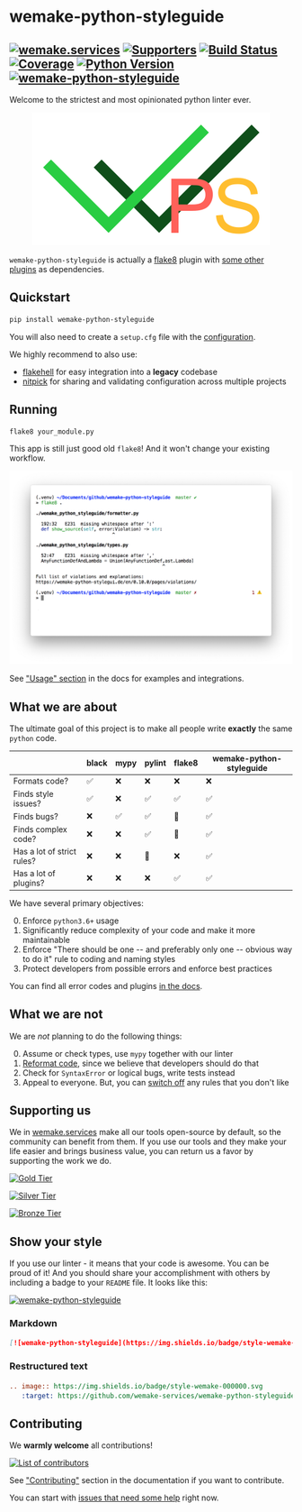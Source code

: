 # wemake-python-styleguide

[![wemake.services](https://img.shields.io/badge/%20-wemake.services-green.svg?label=%20&logo=data%3Aimage%2Fpng%3Bbase64%2CiVBORw0KGgoAAAANSUhEUgAAABAAAAAQCAMAAAAoLQ9TAAAABGdBTUEAALGPC%2FxhBQAAAAFzUkdCAK7OHOkAAAAbUExURQAAAAAAAAAAAAAAAAAAAAAAAAAAAAAAAP%2F%2F%2F5TvxDIAAAAIdFJOUwAjRA8xXANAL%2Bv0SAAAADNJREFUGNNjYCAIOJjRBdBFWMkVQeGzcHAwksJnAPPZGOGAASzPzAEHEGVsLExQwE7YswCb7AFZSF3bbAAAAABJRU5ErkJggg%3D%3D)](https://wemake.services)
[![Supporters](https://img.shields.io/opencollective/all/wemake-python-styleguide.svg?color=gold&label=supporters)](https://opencollective.com/wemake-python-styleguide)
[![Build Status](https://travis-ci.org/wemake-services/wemake-python-styleguide.svg?branch=master)](https://travis-ci.org/wemake-services/wemake-python-styleguide)
[![Coverage](https://coveralls.io/repos/github/wemake-services/wemake-python-styleguide/badge.svg?branch=master)](https://coveralls.io/github/wemake-services/wemake-python-styleguide?branch=master)
[![Python Version](https://img.shields.io/pypi/pyversions/wemake-python-styleguide.svg)](https://pypi.org/project/wemake-python-styleguide/)
[![wemake-python-styleguide](https://img.shields.io/badge/style-wemake-000000.svg)](https://github.com/wemake-services/wemake-python-styleguide)
---

Welcome to the strictest and most opinionated python linter ever.

<p align="center">
  <img src="https://raw.githubusercontent.com/wemake-services/wemake-python-styleguide/master/docs/_static/logo.png"
       alt="wemake-python-styleguide logo">
</p>

`wemake-python-styleguide` is actually a [flake8](http://flake8.pycqa.org/en/latest/)
plugin with [some other plugins](https://wemake-python-stylegui.de/en/latest/pages/usage/violations/index.html#external-plugins) as dependencies.

## Quickstart

```bash
pip install wemake-python-styleguide
```

You will also need to create a `setup.cfg` file with the [configuration](https://wemake-python-stylegui.de/en/latest/pages/usage/configuration.html).

We highly recommend to also use:

- [flakehell](https://wemake-python-stylegui.de/en/latest/pages/usage/integrations/flakehell.html) for easy integration into a **legacy** codebase
- [nitpick](https://wemake-python-stylegui.de/en/latest/pages/usage/integrations/nitpick.html) for sharing and validating configuration across multiple projects


## Running

```bash
flake8 your_module.py
```

This app is still just good old `flake8`!
And it won't change your existing workflow.

<p align="center">
  <img src="https://raw.githubusercontent.com/wemake-services/wemake-python-styleguide/master/docs/_static/running.png"
       alt="invocation resuts">
</p>

See ["Usage" section](https://wemake-python-stylegui.de/en/latest/pages/usage/setup.html)
in the docs for examples and integrations.


## What we are about

The ultimate goal of this project is
to make all people write **exactly** the same `python` code.

|                            | black | mypy | pylint | flake8 | wemake-python-styleguide |
|----------------------------|-------|------|--------|--------|--------------------------|
| Formats code?              |   ✅   |   ❌   |    ❌   |    ❌   |             ❌            |
| Finds style issues?        |   ✅   |   ❌   |    ✅   |    ✅   |             ✅            |
| Finds bugs?                |   ❌   |   ✅   |    ✅   |    🤔   |             ✅            |
| Finds complex code?        |   ❌   |   ❌   |    ✅   |    🤔   |             ✅            |
| Has a lot of strict rules? |   ❌   |   ❌   |    🤔   |    ❌   |             ✅            |
| Has a lot of plugins?      |   ❌   |   ❌   |    ❌   |    ✅   |             ✅            |

We have several primary objectives:

0. Enforce `python3.6+` usage
1. Significantly reduce complexity of your code and make it more maintainable
2. Enforce "There should be one -- and preferably only one -- obvious way to do it" rule to coding and naming styles
3. Protect developers from possible errors and enforce best practices

You can find all error codes and plugins [in the docs](https://wemake-python-stylegui.de/en/latest/pages/usage/violations/index.html).


## What we are not

We are *not* planning to do the following things:

0. Assume or check types, use `mypy` together with our linter
1. [Reformat code](https://wemake-python-stylegui.de/en/latest/pages/usage/integrations/auto-formatters.html), since we believe that developers should do that
2. Check for `SyntaxError` or logical bugs, write tests instead
3. Appeal to everyone. But, you can [switch off](https://wemake-python-stylegui.de/en/latest/pages/usage/setup.html#ignoring-violations) any rules that you don't like


## Supporting us

We in [wemake.services](https://wemake.services) make
all our tools open-source by default, so the community can benefit from them.
If you use our tools and they make your life easier and brings business value,
you can return us a favor by supporting the work we do.

[![Gold Tier](https://opencollective.com/wemake-python-styleguide/tiers/gold-sponsor.svg?width=890)](https://opencollective.com/wemake-python-styleguide)

[![Silver Tier](https://opencollective.com/wemake-python-styleguide/tiers/gold-sponsor.svg?width=890&avatarHeight=45&button=0)](https://opencollective.com/wemake-python-styleguide)

[![Bronze Tier](https://opencollective.com/wemake-python-styleguide/tiers/gold-sponsor.svg?width=890&avatarHeight=35&button=0)](https://opencollective.com/wemake-python-styleguide)


## Show your style

If you use our linter - it means that your code is awesome.
You can be proud of it!
And you should share your accomplishment with others
by including a badge to your `README` file. It looks like this:

[![wemake-python-styleguide](https://img.shields.io/badge/style-wemake-000000.svg)](https://github.com/wemake-services/wemake-python-styleguide)

### Markdown

```md
[![wemake-python-styleguide](https://img.shields.io/badge/style-wemake-000000.svg)](https://github.com/wemake-services/wemake-python-styleguide)
```

### Restructured text

```rst
.. image:: https://img.shields.io/badge/style-wemake-000000.svg
   :target: https://github.com/wemake-services/wemake-python-styleguide
```


## Contributing

We **warmly welcome** all contributions!

[![List of contributors](https://opencollective.com/wemake-python-styleguide/contributors.svg?width=890&button=0)](https://github.com/wemake-services/wemake-python-styleguide/graphs/contributors)

See ["Contributing"](https://wemake-python-stylegui.de/en/latest/pages/contributing.html) section in the documentation if you want to contribute.

You can start with [issues that need some help](https://github.com/wemake-services/wemake-python-styleguide/issues?q=is%3Aissue+is%3Aopen+label%3A%22help+wanted%22)
right now.
